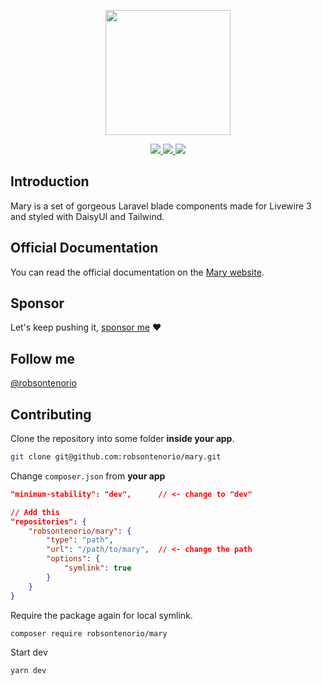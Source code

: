 <p align="center"><img width="200" src="https://github.com/robsontenorio/mary-ui.com/blob/main/public/mary.png?raw=true""></p>

<p align="center">
    <a href="https://packagist.org/packages/robsontenorio/mary">
        <img src="https://img.shields.io/packagist/dt/robsontenorio/mary?cacheSeconds=60">
    </a>
    <a href="https://packagist.org/packages/robsontenorio/mary">
        <img src="https://img.shields.io/packagist/v/robsontenorio/mary?label=stable&color=blue&cacheSeconds=60">
    </a>
    <a href="https://packagist.org/packages/robsontenorio/mary">
        <img src="https://poser.pugx.org/robsontenorio/mary/license.svg">
    </a>
</p>

## Introduction

Mary is a set of gorgeous Laravel blade components made for Livewire 3 and styled with DaisyUI and Tailwind.

## Official Documentation

You can read the official documentation on the [Mary website](https://mary-ui.com).

## Sponsor

Let's keep pushing it, [sponsor me](https://github.com/sponsors/robsontenorio) ❤️

## Follow me

[@robsontenorio](https://twitter.com/robsontenorio)


## Contributing

Clone the repository into some folder **inside your app**.

```bash
git clone git@github.com:robsontenorio/mary.git
```

Change `composer.json` from **your app**

```json
"minimum-stability": "dev",      // <- change to "dev"

// Add this
"repositories": {
    "robsontenorio/mary": {
        "type": "path",
        "url": "/path/to/mary",  // <- change the path
        "options": {
            "symlink": true
        }
    }
}
```

Require the package again for local symlink.

```bash
composer require robsontenorio/mary
```

Start dev

```bash
yarn dev
```
